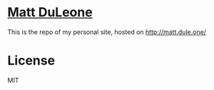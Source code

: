 # [Matt DuLeone](http://matt.dule.one/)
This is the repo of my personal site, hosted on http://matt.dule.one/

# License
MIT